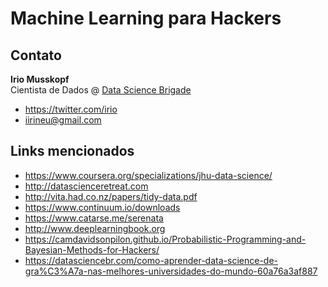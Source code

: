 # Machine Learning para Hackers

## Contato
**Irio Musskopf**<br>
Cientista de Dados @ [Data Science Brigade](https://datasciencebr.com/)
* https://twitter.com/irio
* iirineu@gmail.com

## Links mencionados

* https://www.coursera.org/specializations/jhu-data-science/
* http://datascienceretreat.com
* http://vita.had.co.nz/papers/tidy-data.pdf
* https://www.continuum.io/downloads
* https://www.catarse.me/serenata
* http://www.deeplearningbook.org
* https://camdavidsonpilon.github.io/Probabilistic-Programming-and-Bayesian-Methods-for-Hackers/
* https://datasciencebr.com/como-aprender-data-science-de-gra%C3%A7a-nas-melhores-universidades-do-mundo-60a76a3af887
